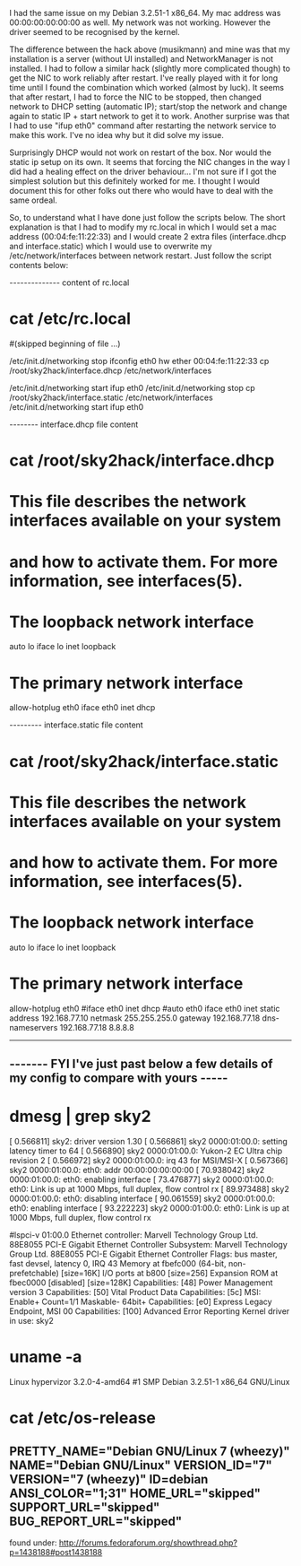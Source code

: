 I had the same issue on my Debian 3.2.51-1 x86_64. My mac address was 00:00:00:00:00:00 as well. My network was not working. However the driver seemed to be recognised by the kernel.

The difference between the hack above (musikmann) and mine was that my installation is a server (without UI installed) and NetworkManager is not installed. I had to follow a similar hack (slightly more complicated though) to get the NIC to work reliably after restart. I've really played with it for long time until I found the combination which worked (almost by luck). It seems that after restart, I had to force the NIC to be stopped, then changed network to DHCP setting (automatic IP); start/stop the network and change again to static IP + start network to get it to work. Another surprise was that I had to use "ifup eth0" command after restarting the network service to make this work. I've no idea why but it did solve my issue. 

Surprisingly DHCP would not work on restart of the box. Nor would the static ip setup on its own. It seems that forcing the NIC changes in the way I did had a healing effect on the driver behaviour... I'm not sure if I got the simplest solution but this definitely worked for me. I thought I would document this for other folks out there who would have to deal with the same ordeal.

So, to understand what I have done just follow the scripts below. The short explanation is that I had to modify my rc.local in which I would set a mac address (00:04:fe:11:22:33) and I would create 2 extra files (interface.dhcp and interface.static) which I would use to overwrite my /etc/network/interfaces between network restart. Just follow the script contents below:

-------------- content of rc.local
# cat /etc/rc.local 
#(skipped beginning of file ...)

/etc/init.d/networking stop
ifconfig eth0 hw ether 00:04:fe:11:22:33
cp /root/sky2hack/interface.dhcp /etc/network/interfaces

/etc/init.d/networking start
ifup eth0
/etc/init.d/networking stop
cp /root/sky2hack/interface.static /etc/network/interfaces
/etc/init.d/networking start
ifup eth0

-------- interface.dhcp file content
# cat /root/sky2hack/interface.dhcp
# This file describes the network interfaces available on your system
# and how to activate them. For more information, see interfaces(5).

# The loopback network interface
auto lo
iface lo inet loopback

# The primary network interface
allow-hotplug eth0
iface eth0 inet dhcp


--------- interface.static file content
# cat /root/sky2hack/interface.static
# This file describes the network interfaces available on your system
# and how to activate them. For more information, see interfaces(5).

# The loopback network interface
auto lo
iface lo inet loopback

# The primary network interface
allow-hotplug eth0
#iface eth0 inet dhcp
#auto eth0
iface eth0 inet static
address 192.168.77.10
netmask 255.255.255.0
gateway 192.168.77.18
dns-nameservers 192.168.77.18 8.8.8.8





-------------------------------------------------------------------------------------------------
------- FYI I've just past below a few details of my config to compare with yours -----
-------------------------------------------------------------------------------------------------
# dmesg | grep sky2
[ 0.566811] sky2: driver version 1.30
[ 0.566861] sky2 0000:01:00.0: setting latency timer to 64
[ 0.566890] sky2 0000:01:00.0: Yukon-2 EC Ultra chip revision 2
[ 0.566972] sky2 0000:01:00.0: irq 43 for MSI/MSI-X
[ 0.567366] sky2 0000:01:00.0: eth0: addr 00:00:00:00:00:00
[ 70.938042] sky2 0000:01:00.0: eth0: enabling interface
[ 73.476877] sky2 0000:01:00.0: eth0: Link is up at 1000 Mbps, full duplex, flow control rx
[ 89.973488] sky2 0000:01:00.0: eth0: disabling interface
[ 90.061559] sky2 0000:01:00.0: eth0: enabling interface
[ 93.222223] sky2 0000:01:00.0: eth0: Link is up at 1000 Mbps, full duplex, flow control rx

#lspci-v
01:00.0 Ethernet controller: Marvell Technology Group Ltd. 88E8055 PCI-E Gigabit Ethernet Controller
Subsystem: Marvell Technology Group Ltd. 88E8055 PCI-E Gigabit Ethernet Controller
Flags: bus master, fast devsel, latency 0, IRQ 43
Memory at fbefc000 (64-bit, non-prefetchable) [size=16K]
I/O ports at b800 [size=256]
Expansion ROM at fbec0000 [disabled] [size=128K]
Capabilities: [48] Power Management version 3
Capabilities: [50] Vital Product Data
Capabilities: [5c] MSI: Enable+ Count=1/1 Maskable- 64bit+
Capabilities: [e0] Express Legacy Endpoint, MSI 00
Capabilities: [100] Advanced Error Reporting
Kernel driver in use: sky2

# uname -a
Linux hypervizor 3.2.0-4-amd64 #1 SMP Debian 3.2.51-1 x86_64 GNU/Linux

# cat /etc/os-release
PRETTY_NAME="Debian GNU/Linux 7 (wheezy)"
NAME="Debian GNU/Linux"
VERSION_ID="7"
VERSION="7 (wheezy)"
ID=debian
ANSI_COLOR="1;31"
HOME_URL="skipped"
SUPPORT_URL="skipped"
BUG_REPORT_URL="skipped"
-----------

found under:
http://forums.fedoraforum.org/showthread.php?p=1438188#post1438188
